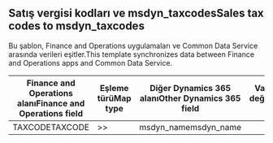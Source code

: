 ## <a name="sales-tax-codes-to-msdyn_taxcodes"></a><span data-ttu-id="d3370-101">Satış vergisi kodları ve msdyn_taxcodes</span><span class="sxs-lookup"><span data-stu-id="d3370-101">Sales tax codes to msdyn_taxcodes</span></span>

<span data-ttu-id="d3370-102">Bu şablon, Finance and Operations uygulamaları ve Common Data Service arasında verileri eşitler.</span><span class="sxs-lookup"><span data-stu-id="d3370-102">This template synchronizes data between Finance and Operations apps and Common Data Service.</span></span>

<span data-ttu-id="d3370-103">Finance and Operations alanı</span><span class="sxs-lookup"><span data-stu-id="d3370-103">Finance and Operations field</span></span> | <span data-ttu-id="d3370-104">Eşleme türü</span><span class="sxs-lookup"><span data-stu-id="d3370-104">Map type</span></span> | <span data-ttu-id="d3370-105">Diğer Dynamics 365 alanı</span><span class="sxs-lookup"><span data-stu-id="d3370-105">Other Dynamics 365 field</span></span> | <span data-ttu-id="d3370-106">Varsayılan değer</span><span class="sxs-lookup"><span data-stu-id="d3370-106">Default value</span></span>
---|---|---|---
<span data-ttu-id="d3370-107">TAXCODE</span><span class="sxs-lookup"><span data-stu-id="d3370-107">TAXCODE</span></span> | >> | <span data-ttu-id="d3370-108">msdyn_name</span><span class="sxs-lookup"><span data-stu-id="d3370-108">msdyn_name</span></span> | 
